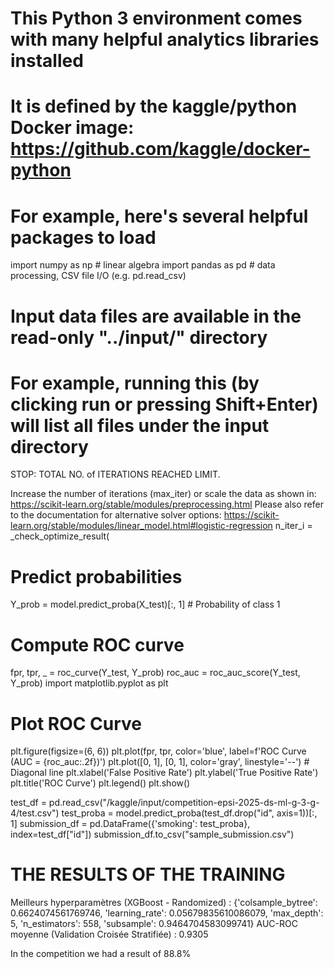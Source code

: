 # This Python 3 environment comes with many helpful analytics libraries installed
# It is defined by the kaggle/python Docker image: https://github.com/kaggle/docker-python
# For example, here's several helpful packages to load

import numpy as np # linear algebra
import pandas as pd # data processing, CSV file I/O (e.g. pd.read_csv)

# Input data files are available in the read-only "../input/" directory
# For example, running this (by clicking run or pressing Shift+Enter) will list all files under the input directory

STOP: TOTAL NO. of ITERATIONS REACHED LIMIT.

Increase the number of iterations (max_iter) or scale the data as shown in:
    https://scikit-learn.org/stable/modules/preprocessing.html
Please also refer to the documentation for alternative solver options:
    https://scikit-learn.org/stable/modules/linear_model.html#logistic-regression
  n_iter_i = _check_optimize_result(

  # Predict probabilities
Y_prob = model.predict_proba(X_test)[:, 1]  # Probability of class 1

# Compute ROC curve
fpr, tpr, _ = roc_curve(Y_test, Y_prob)
roc_auc = roc_auc_score(Y_test, Y_prob)
import matplotlib.pyplot as plt
# Plot ROC Curve
plt.figure(figsize=(6, 6))
plt.plot(fpr, tpr, color='blue', label=f'ROC Curve (AUC = {roc_auc:.2f})')
plt.plot([0, 1], [0, 1], color='gray', linestyle='--')  # Diagonal line
plt.xlabel('False Positive Rate')
plt.ylabel('True Positive Rate')
plt.title('ROC Curve')
plt.legend()
plt.show()

test_df = pd.read_csv("/kaggle/input/competition-epsi-2025-ds-ml-g-3-g-4/test.csv")
test_proba = model.predict_proba(test_df.drop("id", axis=1))[:, 1]
submission_df = pd.DataFrame({'smoking': test_proba}, index=test_df["id"])
submission_df.to_csv("sample_submission.csv")

# THE RESULTS OF THE TRAINING
Meilleurs hyperparamètres (XGBoost - Randomized) : {'colsample_bytree': 0.6624074561769746, 'learning_rate': 0.05679835610086079, 'max_depth': 5, 'n_estimators': 558, 'subsample': 0.9464704583099741}
AUC-ROC moyenne (Validation Croisée Stratifiée) : 0.9305

In the competition we had a result of 88.8%
